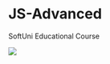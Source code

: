 # JS-Advanced
SoftUni Educational Course


<img src="https://softuni.bg/Files/Courses/JS_Advanced.jpg">
